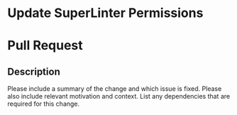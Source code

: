 # Update SuperLinter Permissions

# Pull Request

## Description

Please include a summary of the change and which issue is fixed. Please also include relevant motivation and context. List any dependencies that are required for this change.

